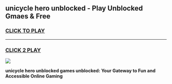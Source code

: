 
## unicycle hero unblocked - Play Unblocked Gmaes & Free
<h3>
<a href="https://news.freeplayer.one?title=unicycle_hero_unblocked&ref=16F">CLICK TO PLAY</a></h3>
<hr>

<h3>
<a href="https://news.freeplayer.one?title=unicycle_hero_unblocked&ref=16F">CLICK 2 PLAY</a>
  
</h3>

<a href="https://news.freeplayer.one?title=unicycle_hero_unblocked&ref=16F/"><img src="https://clearcache.store/games.png"></a>


**unicycle hero unblocked games unblocked: Your Gateway to Fun and Accessible Online Gaming**
